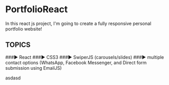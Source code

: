 # PortfolioReact

In this react js project, I'm going to create a fully responsive personal portfolio website! 

## TOPICS

###▶️ React
###▶️ CSS3 
###▶️ SwiperJS (carousels/slides)
###▶️ multiple contact options (WhatsApp, Facebook Messenger, and Direct form submission using EmailJS)

asdasd
